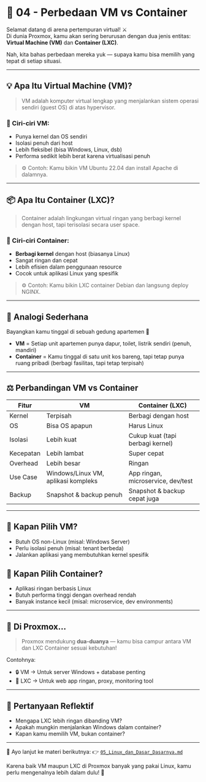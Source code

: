 # 🥊 04 - Perbedaan VM vs Container

Selamat datang di arena pertempuran virtual! ⚔️  
Di dunia Proxmox, kamu akan sering berurusan dengan dua jenis entitas: **Virtual Machine (VM)** dan **Container (LXC)**.

Nah, kita bahas perbedaan mereka yuk — supaya kamu bisa memilih yang tepat di setiap situasi.

---

## 💡 Apa Itu Virtual Machine (VM)?

> VM adalah komputer virtual lengkap yang menjalankan sistem operasi sendiri (guest OS) di atas hypervisor.

### 🔧 Ciri-ciri VM:
- Punya kernel dan OS sendiri
- Isolasi penuh dari host
- Lebih fleksibel (bisa Windows, Linux, dsb)
- Performa sedikit lebih berat karena virtualisasi penuh

> ⚙️ Contoh: Kamu bikin VM Ubuntu 22.04 dan install Apache di dalamnya.

---

## 📦 Apa Itu Container (LXC)?

> Container adalah lingkungan virtual ringan yang berbagi kernel dengan host, tapi terisolasi secara user space.

### 🔧 Ciri-ciri Container:
- **Berbagi kernel** dengan host (biasanya Linux)
- Sangat ringan dan cepat
- Lebih efisien dalam penggunaan resource
- Cocok untuk aplikasi Linux yang spesifik

> ⚙️ Contoh: Kamu bikin LXC container Debian dan langsung deploy NGINX.

---

## 🧠 Analogi Sederhana

Bayangkan kamu tinggal di sebuah gedung apartemen 🏢

- **VM** = Setiap unit apartemen punya dapur, toilet, listrik sendiri (penuh, mandiri)
- **Container** = Kamu tinggal di satu unit kos bareng, tapi tetap punya ruang pribadi (berbagi fasilitas, tapi tetap terpisah)

---

## ⚖️ Perbandingan VM vs Container

| Fitur | VM | Container (LXC) |
|-------|----|-----------------|
| Kernel | Terpisah | Berbagi dengan host |
| OS | Bisa OS apapun | Harus Linux |
| Isolasi | Lebih kuat | Cukup kuat (tapi berbagi kernel) |
| Kecepatan | Lebih lambat | Super cepat |
| Overhead | Lebih besar | Ringan |
| Use Case | Windows/Linux VM, aplikasi kompleks | App ringan, microservice, dev/test |
| Backup | Snapshot & backup penuh | Snapshot & backup cepat juga |

---

## 💬 Kapan Pilih VM?

- Butuh OS non-Linux (misal: Windows Server)
- Perlu isolasi penuh (misal: tenant berbeda)
- Jalankan aplikasi yang membutuhkan kernel spesifik

## 💬 Kapan Pilih Container?

- Aplikasi ringan berbasis Linux
- Butuh performa tinggi dengan overhead rendah
- Banyak instance kecil (misal: microservice, dev environments)

---

## 📍 Di Proxmox...

> Proxmox mendukung **dua-duanya** — kamu bisa campur antara VM dan LXC Container sesuai kebutuhan!

Contohnya:
- 🔒 VM → Untuk server Windows + database penting
- 🚀 LXC → Untuk web app ringan, proxy, monitoring tool

---

## 🧠 Pertanyaan Reflektif

- Mengapa LXC lebih ringan dibanding VM?
- Apakah mungkin menjalankan Windows dalam container?
- Kapan kamu memilih VM, bukan container?

---

🎯 Ayo lanjut ke materi berikutnya:
👉 [`05_Linux_dan_Dasar_Dasarnya.md`](05_Linux_dan_Dasar_Dasarnya.md)

Karena baik VM maupun LXC di Proxmox banyak yang pakai Linux, kamu perlu mengenalnya lebih dalam dulu! 🐧

